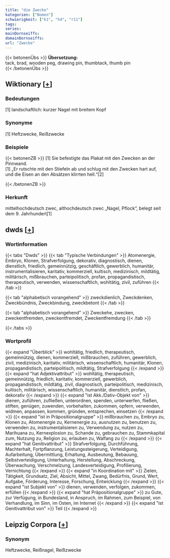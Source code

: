 ```yaml
---
title: "die Zwecke"
kategorien: ["Nomen"]
schwierigkeit: ["k1", "h4", "r11"]
tags:
series:
mainDornseiffs:
domainDornseiffs:
url: "Zwecke"
---
```


{{< betonenÜbs >}}
**Übersetzung:**  
tack, brad, wooden peg, drawing pin, thumbtack, thumb pin  
{{< /betonenÜbs >}}

## Wiktionary [[+](https://de.wiktionary.org/wiki/Zwecke)]

### Bedeutungen
[1] landschaftlich: kurzer Nagel mit breitem Kopf  

### Synonyme
[1] Heftzwecke, Reißzwecke  

### Beispiele
{{< betonenZB >}}
[1] Sie befestigte das Plakat mit den Zwecken an der Pinnwand.  
[1] „Er rutschte mit den Stiefeln ab und schlug mit den Zwecken hart auf, und die Eisen an den Absätzen klirrten hell.“[2]  

{{< /betonenZB >}}
### Herkunft
mittelhochdeutsch zwec, althochdeutsch zwec „Nagel, Pflock“, belegt seit dem 9. Jahrhundert[1]  



## dwds [[+](https://www.dwds.de/wb/Zwecke)]

### Wortinformation
{{< tabs "Dwds" >}}
{{< tab "Typische Verbindungen" >}}
Atomenergie, Embryo, Klonen, Strafverfolgung, dekorativ, diagnostisch, dienen, dienstlich, friedlich, gemeinnützig, geschäftlich, gewerblich, humanitär, instrumentalisieren, karitativ, kommerziell, kultisch, medizinisch, mildtätig, militärisch, mißbrauchen, parteipolitisch, profan, propagandistisch, therapeutisch, verwenden, wissenschaftlich, wohltätig, zivil, zuführen
{{< /tab >}}

{{< tab "alphabetisch vorangehend" >}}
zweckdienlich, Zweckdenken, Zweckbündnis, Zweckbindung, zweckbetont
{{< /tab >}}

{{< tab "alphabetisch vorangehend" >}}
Zweckehe, zwecken, zweckentfremden, zweckentfremdet, Zweckentfremdung
{{< /tab >}}

{{< /tabs >}}

### Wortprofil
{{< expand "Überblick" >}} wohltätig, friedlich, therapeutisch, gemeinnützig, dienen, kommerziell, mißbrauchen, zuführen, gewerblich, zivil, medizinisch, karitativ, militärisch, wissenschaftlich, humanitär, Klonen, propagandistisch, parteipolitisch, mildtätig, Strafverfolgung {{< /expand >}}
{{< expand "hat Adjektivattribut" >}} wohltätig, therapeutisch, gemeinnützig, friedlich, karitativ, kommerziell, gewerblich, propagandistisch, mildtätig, zivil, diagnostisch, parteipolitisch, medizinisch, kultisch, militärisch, wissenschaftlich, humanitär, dienstlich, profan, dekorativ {{< /expand >}}
{{< expand "ist Akk./Dativ-Objekt von" >}} dienen, zuführen, zufließen, unterordnen, spenden, unterwerfen, fließen, stiften, genügen, zuwenden, vorbehalten, zukommen, opfern, verwenden, widmen, anpassen, kommen, gründen, entsprechen, einsetzen {{< /expand >}}
{{< expand "ist in Präpositionalgruppe" >}} mißbrauchen zu, Embryo zu, Klonen zu, Atomenergie zu, Kernenergie zu, ausnutzen zu, benutzen zu, verwenden zu, instrumentalisieren zu, Verwendung zu, nutzen zu, Marihuana zu, Kernexplosion zu, Schande zu, gebrauchen zu, Stammkapital zum, Nutzung zu, Religion zu, erlauben zu, Walfang zu {{< /expand >}}
{{< expand "hat Genitivattribut" >}} Strafverfolgung, Durchführung, Machterhalt, Fortpflanzung, Leistungssteigerung, Verteidigung, Aufarbeitung, Übermittlung, Erhaltung, Ausbeutung, Bebauung, Selbstverteidigung, Unterhaltung, Herstellung, Abschreckung, Überwachung, Verschmelzung, Landesverteidigung, Profilierung, Vernichtung {{< /expand >}}
{{< expand "in Koordination mit" >}} Zielen, Tätigkeit, Grundsatz, Ziel, Absicht, Mittel, Zwang, Bedürfnis, Grund, Wert, Aufgabe, Förderung, Interesse, Forschung, Entwicklung {{< /expand >}}
{{< expand "ist Subjekt von" >}} dienen, verwenden, verfolgen, zukommen, erfüllen {{< /expand >}}
{{< expand "hat Präpositionalgruppe" >}} zu Gute, zur Verfügung, in Bundesland, in Anspruch, im Rahmen, zum Beispiel, von Verhandlung, im Sinn, im Osten, im Internet {{< /expand >}}
{{< expand "ist Genitivattribut von" >}} Teil {{< /expand >}}

## Leipzig Corpora [[+](https://corpora.uni-leipzig.de/en/res?word=Zwecke&corpusId=deu_newscrawl-public_2018)]


### Synonym
Heftzwecke, Reißnagel, Reißzwecke

